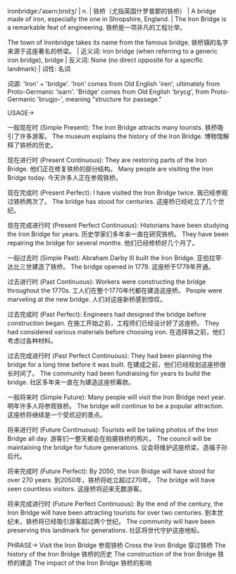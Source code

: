 ironbridge:/ˈaɪərnˌbrɪdʒ/ | n. | 铁桥（尤指英国什罗普郡的铁桥） | A bridge made of iron, especially the one in Shropshire, England. |  The Iron Bridge is a remarkable feat of engineering. 铁桥是一项非凡的工程壮举。

The town of Ironbridge takes its name from the famous bridge.  铁桥镇的名字来源于这座著名的桥梁。 | 近义词: iron bridge (when referring to a generic iron bridge), bridge | 反义词: None (no direct opposite for a specific landmark) | 词性: 名词

词源: 'Iron' + 'bridge'.  'Iron' comes from Old English 'iren', ultimately from Proto-Germanic 'isarn'. 'Bridge' comes from Old English 'brycg', from Proto-Germanic 'brugjo-', meaning "structure for passage."


USAGE->

一般现在时 (Simple Present):
The Iron Bridge attracts many tourists. 铁桥吸引了许多游客。
The museum explains the history of the Iron Bridge. 博物馆解释了铁桥的历史。


现在进行时 (Present Continuous):
They are restoring parts of the Iron Bridge. 他们正在修复铁桥的部分结构。
Many people are visiting the Iron Bridge today. 今天许多人正在参观铁桥。


现在完成时 (Present Perfect):
I have visited the Iron Bridge twice. 我已经参观过铁桥两次了。
The bridge has stood for centuries. 这座桥已经屹立了几个世纪。


现在完成进行时 (Present Perfect Continuous):
Historians have been studying the Iron Bridge for years. 历史学家们多年来一直在研究铁桥。
They have been repairing the bridge for several months. 他们已经修桥好几个月了。


一般过去时 (Simple Past):
Abraham Darby III built the Iron Bridge.  亚伯拉罕·达比三世建造了铁桥。
The bridge opened in 1779. 这座桥于1779年开通。



过去进行时 (Past Continuous):
Workers were constructing the bridge throughout the 1770s. 工人们在整个1770年代都在建造这座桥。
People were marveling at the new bridge. 人们对这座新桥感到惊叹。


过去完成时 (Past Perfect):
Engineers had designed the bridge before construction began. 在施工开始之前，工程师们已经设计好了这座桥。
They had considered various materials before choosing iron. 在选择铁之前，他们考虑过各种材料。


过去完成进行时 (Past Perfect Continuous):
They had been planning the bridge for a long time before it was built. 在建成之前，他们已经规划这座桥很长时间了。
The community had been fundraising for years to build the bridge.  社区多年来一直在为建造这座桥筹款。


一般将来时 (Simple Future):
Many people will visit the Iron Bridge next year. 明年许多人将参观铁桥。
The bridge will continue to be a popular attraction. 这座桥将继续是一个受欢迎的景点。


将来进行时 (Future Continuous):
Tourists will be taking photos of the Iron Bridge all day. 游客们一整天都会在拍摄铁桥的照片。
The council will be maintaining the bridge for future generations. 议会将维护这座桥梁，造福子孙后代。


将来完成时 (Future Perfect):
By 2050, the Iron Bridge will have stood for over 270 years. 到2050年，铁桥将屹立超过270年。
The bridge will have seen countless visitors. 这座桥将迎来无数游客。


将来完成进行时 (Future Perfect Continuous):
By the end of the century, the Iron Bridge will have been attracting tourists for over two centuries. 到本世纪末，铁桥将已经吸引游客超过两个世纪。
The community will have been preserving this landmark for generations. 社区将世代守护这座地标。



PHRASE->
Visit the Iron Bridge 参观铁桥
Cross the Iron Bridge  穿过铁桥
The history of the Iron Bridge 铁桥的历史
The construction of the Iron Bridge 铁桥的建造
The impact of the Iron Bridge 铁桥的影响
